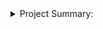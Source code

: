 <details>
<summary>Project Summary:</summary>

-

:information_source: **What is this?**: 

This app explores data that was taken from Grailed, a large online marketplace catered to sell and buy menswear-- specifically clothes centered around streetwear and designer. Grailed takes a high fee: 9% commission for using their platform. This causes higher prices for listings in comparison to other sites like Depop.

Given user input, we will analyze either a certain product or brand through various analyses. 

--

:bulb:: More details about the data can be found in the bottom left.

:computer: : The code will be available [here](https://github.com/ftaruc/projects) in the future.

:email: : Please email me if you have any questions through: `ferdie@berkeley.edu`

</details>

